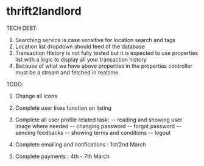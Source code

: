# thrift2landlord

TECH DEBT:
1. Searching service is case sensitive for location search and tags
2. Location list dropdown should feed of the database
3. Transaction History is not fully tested but it is expected to use properties list with a logic to display all your transaction history
4. Because of what we have above properties in the properties controller must be a stream and fetched in realtime




TODO:
1. Change all icons
2. Complete user likes function on listing
3. Complete all user profile related task:
    -- reading and showing user image where needed
    -- changing password
    -- forgot password
    -- sending feedbacks
    -- showing terms and conditions
    -- logout



6. Complete emailing and notifications : 1st/2nd March
7. Complete payments : 4th - 7th March
